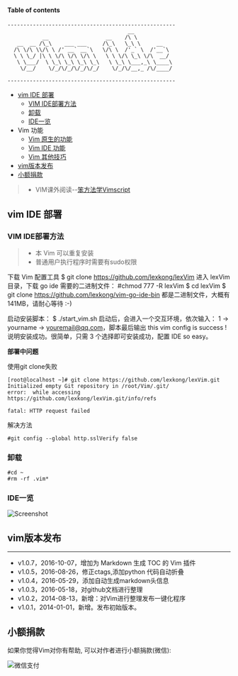 #### Table of contents

```
-----------------------------------------------------
                                      __            
           __                  __    /\ \           
   __  __ /\_\    ___ ___     /\_\   \_\ \     __   
  /\ \/\ \\/\ \ /' __` __`\   \/\ \  /'_` \  /'__`\ 
  \ \ \_/ |\ \ \/\ \/\ \/\ \   \ \ \/\ \_\ \/\  __/ 
   \ \___/  \ \_\ \_\ \_\ \_\   \ \_\ \___,_\ \____\
    \/__/    \/_/\/_/\/_/\/_/    \/_/\/__,_ /\/____/

-----------------------------------------------------
```

* [vim IDE 部署](#vim-ide-部署)
	* [VIM IDE部署方法](#vim-ide部署方法)
	* [卸载](#卸载)
	* [IDE一览](#ide一览)
* Vim 功能 
    * [Vim 原生的功能](doc/vim.md)
    * [Vim IDE 功能](doc/ide.md)
    * [Vim 其他技巧](doc/skill.md)
* [vim版本发布](#vim版本发布)
* [小额捐款](#小额捐款)

> * VIM课外阅读--[笨方法学Vimscript](http://learnvimscriptthehardway.onefloweroneworld.com/)

## vim IDE 部署

### VIM IDE部署方法

> * 本 Vim 可以重复安装
> * 普通用户执行程序时需要有sudo权限

下载 Vim 配置工具
$ git clone https://github.com/lexkong/lexVim
进入 lexVim 目录，下载 go ide 需要的二进制文件：
#chmod 777 -R lexVim
$ cd lexVim
$ git clone https://github.com/lexkong/vim-go-ide-bin
都是二进制文件，大概有 141MB，请耐心等待 :-)

启动安装脚本：
$ ./start_vim.sh
启动后，会进入一个交互环境，依次输入： 1 -> yourname -> youremail@qq.com，脚本最后输出 this vim config is success !说明安装成功。很简单，只需 3 个选择即可安装成功，配置 IDE so easy。


**部署中问题**

使用git clone失败

```
[root@localhost ~]# git clone https://github.com/lexkong/lexVim.git
Initialized empty Git repository in /root/Vim/.git/
error:  while accessing https://github.com/lexkong/lexVim.git/info/refs

fatal: HTTP request failed
```
解决方法
```
#git config --global http.sslVerify false
```

### 卸载
```
#cd ~
#rm -rf .vim*
```

### IDE一览

![Screenshot](https://github.com/lexkong/lexVim/blob/master/images/vim.jpg)

## vim版本发布 
----
* v1.0.7，2016-10-07，增加为 Markdown 生成 TOC 的 Vim 插件
* v1.0.5，2016-08-26，修正ctags,添加python 代码自动折叠
* v1.0.4，2016-05-29，添加自动生成markdown头信息
* v1.0.3，2016-05-18，对github文档进行整理
* v1.0.2，2014-08-13，新增：对Vim进行整理发布一键化程序 
* v1.0.1，2014-01-01，新增。发布初始版本。


## 小额捐款

如果你觉得Vim对你有帮助, 可以对作者进行小额捐款(微信):
    
![微信支付](https://github.com/lexkong/lexVim/blob/master/images/wechat.jpg)
